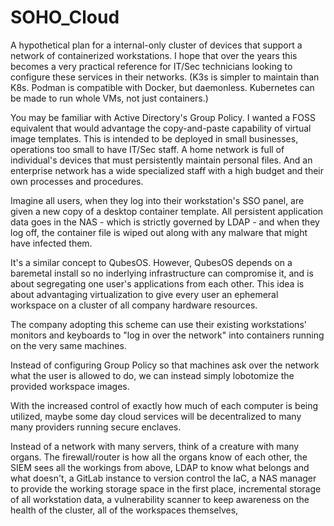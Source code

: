 # SOHO_Cloud
A hypothetical plan for a internal-only cluster of devices that support a 
network of containerized workstations.
I hope that over the years this becomes a very practical reference for IT/Sec 
technicians looking to configure these services in their networks. 
(K3s is simpler to maintain than K8s. Podman is compatible with Docker, but 
daemonless. Kubernetes can be made to run whole VMs, not just containers.)

You may be familiar with Active Directory's Group Policy. I wanted a FOSS 
equivalent that would advantage the copy-and-paste capability of virtual image 
templates. This is intended to be deployed in small businesses, operations too 
small to have IT/Sec staff. A home network is full of individual's devices that 
must persistently maintain personal files. And an enterprise network has a wide 
specialized staff with a high budget and their own processes and procedures. 


Imagine all users, when they log into their workstation's SSO panel, are 
given a new copy of a desktop container template. All persistent application 
data goes in the NAS - which is strictly governed by LDAP - and when they log 
off, the container file is wiped out along with any malware that might have 
infected them. 

It's a similar concept to QubesOS. However, QubesOS depends on a baremetal 
install so no inderlying infrastructure can compromise it, and is about 
segregating one user's applications from each other. This idea is about 
advantaging virtualization to give every user an ephemeral workspace on a 
cluster of all company hardware resources. 

The company adopting this scheme can use their existing workstations' monitors
and keyboards to "log in over the network" into containers running on the very 
same machines. 

Instead of configuring Group Policy so that machines ask over the network what 
the user is allowed to do, we can instead simply lobotomize the provided 
workspace images. 

With the increased control of exactly how much of each computer is being 
utilized, maybe some day cloud services will be decentralized to many many 
providers running secure enclaves. 


Instead of a network with many servers, think of a creature with many organs.
The firewall/router is how all the organs know of each other, 
the SIEM sees all the workings from above, 
LDAP to know what belongs and what doesn't, 
a GitLab instance to version control the IaC,
a NAS manager to provide the working storage space in the first place, 
incremental storage of all workstation data,
a vulnerability scanner to keep awareness on the health of the cluster, 
all of the workspaces themselves,
